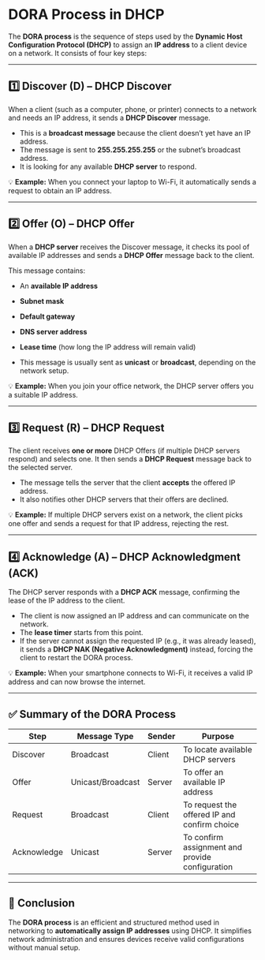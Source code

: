 # DORA Process in DHCP

The **DORA process** is the sequence of steps used by the **Dynamic Host Configuration Protocol (DHCP)** to assign an **IP address** to a client device on a network. It consists of four key steps:

---

## 1️⃣ Discover (D) – DHCP Discover

When a client (such as a computer, phone, or printer) connects to a network and needs an IP address, it sends a **DHCP Discover** message.

- This is a **broadcast message** because the client doesn’t yet have an IP address.
- The message is sent to **255.255.255.255** or the subnet’s broadcast address.
- It is looking for any available **DHCP server** to respond.

💡 **Example:** When you connect your laptop to Wi-Fi, it automatically sends a request to obtain an IP address.

---

## 2️⃣ Offer (O) – DHCP Offer

When a **DHCP server** receives the Discover message, it checks its pool of available IP addresses and sends a **DHCP Offer** message back to the client.

This message contains:
- An **available IP address**
- **Subnet mask**
- **Default gateway**
- **DNS server address**
- **Lease time** (how long the IP address will remain valid)

- This message is usually sent as **unicast** or **broadcast**, depending on the network setup.

💡 **Example:** When you join your office network, the DHCP server offers you a suitable IP address.

---

## 3️⃣ Request (R) – DHCP Request

The client receives **one or more** DHCP Offers (if multiple DHCP servers respond) and selects one. It then sends a **DHCP Request** message back to the selected server.

- The message tells the server that the client **accepts** the offered IP address.
- It also notifies other DHCP servers that their offers are declined.

💡 **Example:** If multiple DHCP servers exist on a network, the client picks one offer and sends a request for that IP address, rejecting the rest.

---

## 4️⃣ Acknowledge (A) – DHCP Acknowledgment (ACK)

The DHCP server responds with a **DHCP ACK** message, confirming the lease of the IP address to the client.

- The client is now assigned an IP address and can communicate on the network.
- The **lease timer** starts from this point.
- If the server cannot assign the requested IP (e.g., it was already leased), it sends a **DHCP NAK (Negative Acknowledgment)** instead, forcing the client to restart the DORA process.

💡 **Example:** When your smartphone connects to Wi-Fi, it receives a valid IP address and can now browse the internet.

---

## ✅ Summary of the DORA Process

| Step        | Message Type | Sender     | Purpose                                       |
|-------------|---------------|------------|-----------------------------------------------|
| Discover    | Broadcast      | Client     | To locate available DHCP servers              |
| Offer       | Unicast/Broadcast | Server     | To offer an available IP address               |
| Request     | Broadcast      | Client     | To request the offered IP and confirm choice  |
| Acknowledge | Unicast        | Server     | To confirm assignment and provide configuration |

---

## 🧠 Conclusion

The **DORA process** is an efficient and structured method used in networking to **automatically assign IP addresses** using DHCP. It simplifies network administration and ensures devices receive valid configurations without manual setup.


